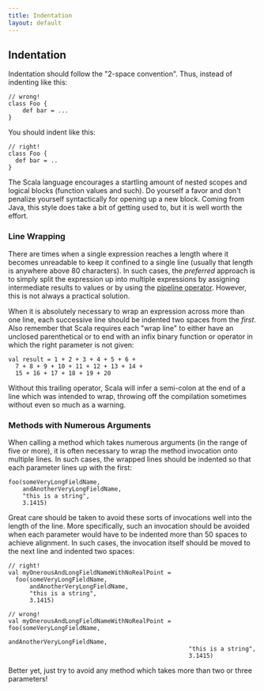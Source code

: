 ```yaml
---
title: Indentation
layout: default
---
```


## Indentation

Indentation should follow the "2-space convention".  Thus, instead of indenting
like this:
    
    // wrong!
    class Foo {
        def bar = ...
    }
    
You should indent like this:
    
    // right!
    class Foo {
      def bar = ..
    }
    
The Scala language encourages a startling amount of nested scopes and logical
blocks (function values and such).  Do yourself a favor and don't penalize yourself
syntactically for opening up a new block.  Coming from Java, this style does take
a bit of getting used to, but it is well worth the effort.


### Line Wrapping

There are times when a single expression reaches a length where it becomes
unreadable to keep it confined to a single line (usually that length is anywhere
above 80 characters).  In such cases, the *preferred* approach is to simply
split the expression up into multiple expressions by assigning intermediate results
to values or by using the [pipeline operator][].  However, this is not always a
practical solution.

When it is absolutely necessary to wrap an expression across more than one line,
each successive line should be indented two spaces from the *first*.  Also
remember that Scala requires each "wrap line" to either have an unclosed
parenthetical or to end with an infix binary function or operator in which the
right parameter is not given:
    
    val result = 1 + 2 + 3 + 4 + 5 + 6 +
      7 + 8 + 9 + 10 + 11 + 12 + 13 + 14 +
      15 + 16 + 17 + 18 + 19 + 20
      
Without this trailing operator, Scala will infer a semi-colon at the end of a
line which was intended to wrap, throwing off the compilation sometimes without
even so much as a warning.


### Methods with Numerous Arguments

When calling a method which takes numerous arguments (in the range of five or
more), it is often necessary to wrap the method invocation onto multiple lines.
In such cases, the wrapped lines should be indented so that each parameter lines
up with the first:
    
    foo(someVeryLongFieldName,
        andAnotherVeryLongFieldName,
        "this is a string",
        3.1415)
        
Great care should be taken to avoid these sorts of invocations well into the
length of the line.  More specifically, such an invocation should be avoided
when each parameter would have to be indented more than 50 spaces to achieve
alignment.  In such cases, the invocation itself should be moved to the next
line and indented two spaces:
    
    // right!
    val myOnerousAndLongFieldNameWithNoRealPoint = 
      foo(someVeryLongFieldName,
          andAnotherVeryLongFieldName,
          "this is a string",
          3.1415)
    
    // wrong!
    val myOnerousAndLongFieldNameWithNoRealPoint = foo(someVeryLongFieldName,
                                                       andAnotherVeryLongFieldName,
                                                       "this is a string",
                                                       3.1415)
                                                       
Better yet, just try to avoid any method which takes more than two or three
parameters!

[pipeline operator]: http://paste.pocoo.org/show/134013/ "pipeline operator"
